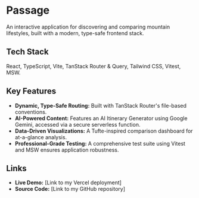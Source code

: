 # Passage

An interactive application for discovering and comparing mountain lifestyles, built with a modern, type-safe frontend stack.

## Tech Stack

React, TypeScript, Vite, TanStack Router & Query, Tailwind CSS, Vitest, MSW.

## Key Features

- **Dynamic, Type-Safe Routing:** Built with TanStack Router's file-based conventions.
- **AI-Powered Content:** Features an AI Itinerary Generator using Google Gemini, accessed via a secure serverless function.
- **Data-Driven Visualizations:** A Tufte-inspired comparison dashboard for at-a-glance analysis.
- **Professional-Grade Testing:** A comprehensive test suite using Vitest and MSW ensures application robustness.

## Links

- **Live Demo:** [Link to my Vercel deployment]
- **Source Code:** [Link to my GitHub repository]
